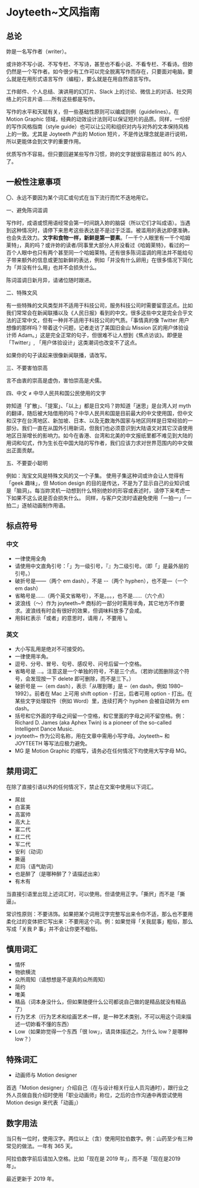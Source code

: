 # Joyteeth~文风指南


## 总论

妳是一名写作者（writer）。

或许妳不写小说、不写专栏、不写诗，甚至也不看小说、不看专栏、不看诗。但妳仍然是一个写作者。如今很少有工作可以完全脱离写作而存在，只要面对电脑，要么就是在用形式语言写作（编程），要么就是在用自然语言写作。

工作邮件、个人总结、演讲用的幻灯片、Slack 上的讨论、微信上的对话、社交网络上的只言片语……所有这些都是写作。

写作的水平和天赋有关，但一些基础性原则可以编成则例（guidelines）。在 Motion Graphic 领域，经典的动效设计法则可以保证短片的品质。同样，一份好的写作风格指南（style guide）也可以让公司和组织对内与对外的文本保持风格上的一致。尤其是 Joyteeth 产出的 Motion 短片，不是传达理念就是进行说明，所以更能体会到文字的重要作用。

优质写作不容易。但只要回避某些写作习惯，妳的文字就很容易胜过 80% 的人了。


## 一般性注意事项

〇、永远不要因为某个词汇或句式在当下流行而忙不迭地用它。

一、避免陈词滥调

写作时，成语或惯用语经常会第一时间跳入妳的脑袋（所以它们才叫成语）。当遇到这种情况时，请停下来思考这些表达是不是过于泛滥。被滥用的表达即便准确，也会失去效力。**文字和食物一样，新鲜是第一要素**。「一千个人眼里有一千个哈姆莱特」，真的吗？或许妳的读者/同事里大部分人并没看过《哈姆莱特》，看过的一百个人眼中也只有两个甚至同一个哈姆莱特。还有很多陈词滥调的用法并不能给句子带来额外的信息或更加新鲜的表达，例如「并没有什么卵用」在很多情况下简化为「并没有什么用」也并不会损失什么。

陈词滥调日新月异，请诸位随时跟进。

二、特殊文风

有一些特殊的文风类型并不适用于科技公司，服务科技公司时需要留意这点。比如我们常常会在新闻联播以及《人民日报》看到的中文。很多这些中文是完全合乎文法的正常中文，但有一种并不适用于科技公司的气质。「事情真的像 Twitter 用户想像的那样吗？带着这个问题，记者走访了美国旧金山 Mission 区的用户体验设计师 Adam。」这是完全正常的句子，但很难不让人想到《焦点访谈》。即便是「Twitter」, 「用户体验设计」这类潮词也改变不了这点。

如果你的句子读起来很像新闻联播，请改写。

三、不要害怕崇高

言不由衷的崇高是虚伪，害怕崇高是犬儒。

四、中文 ≠ 中华人民共和国公民使用的文字

妳知道「扩散」、「提案」、「以上」都是日文吗？妳知道「迷思」是台湾人对 myth 的翻译，随后被大陆借用的吗？中华人民共和国是目前最大的中文使用国，但中文和汉字在台湾地区、新加坡、日本、以及无数海外国家与地区同样是日常经验的一部分。我们一直在从国外引用新词，但我们也必须意识到大陆语文对其它汉语使用地区日渐增长的影响力。如今在香港、台湾和北美的中文报纸里都不难见到大陆的用词和句式，作为生长在中国大陆的写作者，我们应该力求对世界范围内的中文做出正面贡献。

五、不要耍小聪明

例如：淘宝文风是特殊文风的又一个子集。
使用子集这种词或许会让人觉得有「geek 趣味」，但 Motion design 的目的是传达，不是为了显示自己的业知识或是「脑洞」。每当妳灵机一动想到什么特别绝妙的形容或表述时，请停下来考虑一下如果不这么说是否会损失什么。
同样，与客户交流时请避免使用「一拍一」「一拍二」逐帧动画制作用语。
 



## 标点符号


### 中文
* 一律使用全角
* 请使用中文直角引号：「」为一级引号，『』为二级引号。（即「」是最外层的引号。）
* 破折号是——（两个 em dash），不是 --（两个 hyphen），也不是—（一个 em dash）
* 省略号是……（两个英文省略号），不是。。。，也不是......（六个点）
* 波浪线（～）作为 joyteeth~® 商标的一部分时需用半角，其它地方不作要求。波浪线有时会有很好的效果，但调味料放多了会咸。
* 用斜杠表示「或者」的意思时，请用 /，不要用 \。


### 英文
* 大小写乱用是绝对不可接受的。
* 一律使用半角。
* 逗号、分号、冒号、句号、感叹号、问号后留一个空格。
* 省略号是 …。注意这是一个单独的符号，不是三个点。（若妳试图删除这个符号，会发现按一下 delete 即可删除，而不是三下。）
* 破折号是 —（em dash），表示「从哪到哪」是 –（en dash，例如 1980–1992）。前者在 Mac 上可用 shift option - 打出，后者可用 option - 打出。在某些文字处理软件（例如 Word）里，连续打两个 hyphen 会被自动转为 em dash。
* 括号和它外面的字母之间留一个空格，和它里面的字母之间不留空格。例：Richard D. James (aka Aphex Twin) is a pioneer of the so-called Intelligent Dance Music.
* joyteeth~ 作为公司名称，用在文章中需用小写字母。Joyteeth~ 和 JOYTEETH 等写法应极力避免。
* MG 是 Motion Graphic 的缩写，请务必在任何情况下均使用大写字母 MG。



## 禁用词汇

在除了直接引语以外的任何情况下，禁止在文案中使用以下词汇。

* 屌丝
* 白富美
* 高富帅
* 高大上
* 富二代
* 红二代
* 军二代
* 安利（动词）
* 撕逼
* 尼玛（语气助词）
* 也是醉了（是哪种醉了？请描述出来）
* 有木有

当直接引语里出现上述词汇时，可以使用。但请使用正字。「撕屄」而不是「撕逼」。

常识性原则：不要讳饰。如果把某个词用汉字完整写出来令你不适，那么也不要用柔化过的变体把它写出来：不要用这个词。例：如果觉得「关我屁事」粗俗，那么写成「关我 P 事」并不会让你更不粗俗。


## 慎用词汇

* 情怀
* 物欲横流
* 众所周知（请想想是不是真的众所周知）
* 简约
* 唯美
* 精品（词本身没什么，但如果随便什么公司都说自己做的是精品就没有精品了）
* 行为艺术（行为艺术和绘画艺术一样，是一种艺术类别，不可以用这个词来描述一切妳看不懂的东西）
* Low（如果妳觉得一个东西「很 low」，请具体描述之。为什么 low？是哪种 low？）


## 特殊词汇

* 动画师与 Motion designer

首选「Motion designer」介绍自己（在与设计相关行业人员沟通时），跟行业之外人员做自我介绍时使用「职业动画师」称位，之后的合作沟通中再尝试使用 Motion design 来代表「动画」）





## 数字用法

当只有一位时，使用汉字。两位以上（含）使用阿拉伯数字。例：山药至少有三种常见的做法。一年有 365 天。

阿拉伯数字前后请加入空格。比如「现在是 2019 年」，而不是「现在是2019年」。

最近更新于 2019 年。



